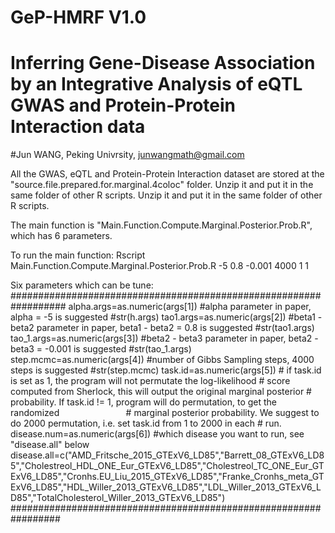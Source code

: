 # GeP-HMRF V1.0

# Inferring Gene-Disease Association by an Integrative Analysis of eQTL GWAS and Protein-Protein Interaction data
#Jun WANG, Peking Univrsity, junwangmath@gmail.com

All the GWAS, eQTL and Protein-Protein Interaction dataset are stored at the "source.file.prepared.for.marginal.4coloc" folder. Unzip it and put it in the same folder of other R scripts. Unzip it and put it in the same folder of other R scripts.

The main function is "Main.Function.Compute.Marginal.Posterior.Prob.R", which has 6 parameters.

To run the main function:
   Rscript Main.Function.Compute.Marginal.Posterior.Prob.R -5 0.8 -0.001 4000 1 1
   
Six parameters which can be tune: 
##################################################################
alpha.args=as.numeric(args[1]) #alpha parameter in paper, alpha = -5 is suggested #str(h.args) 
tao1.args=as.numeric(args[2]) #beta1 - beta2 parameter in paper, beta1 - beta2 = 0.8 is suggested #str(tao1.args) tao_1.args=as.numeric(args[3]) #beta2 - beta3 parameter in paper, beta2 - beta3 = -0.001 is suggested #str(tao_1.args) step.mcmc=as.numeric(args[4]) #number of Gibbs Sampling steps, 4000 steps is suggested #str(step.mcmc) 
task.id=as.numeric(args[5]) # if task.id is set as 1, the program will not permutate the log-likelihood 
                            # score computed from Sherlock, this will output the original marginal posterior 
                            # probability. If task.id != 1, program will do permutation, to get the randomized 
                            # marginal posterior probability. We suggest to do 2000 permutation, i.e. set task.id from 1 to 2000 in each                               # run.
disease.num=as.numeric(args[6]) #which disease you want to run, see "disease.all" below
disease.all=c("AMD_Fritsche_2015_GTExV6_LD85","Barrett_08_GTExV6_LD85","Cholestreol_HDL_ONE_Eur_GTExV6_LD85","Cholestreol_TC_ONE_Eur_GTExV6_LD85","Cronhs.EU_Liu_2015_GTExV6_LD85","Franke_Cronhs_meta_GTExV6_LD85","HDL_Willer_2013_GTExV6_LD85","LDL_Willer_2013_GTExV6_LD85","TotalCholesterol_Willer_2013_GTExV6_LD85") 
#################################################################
